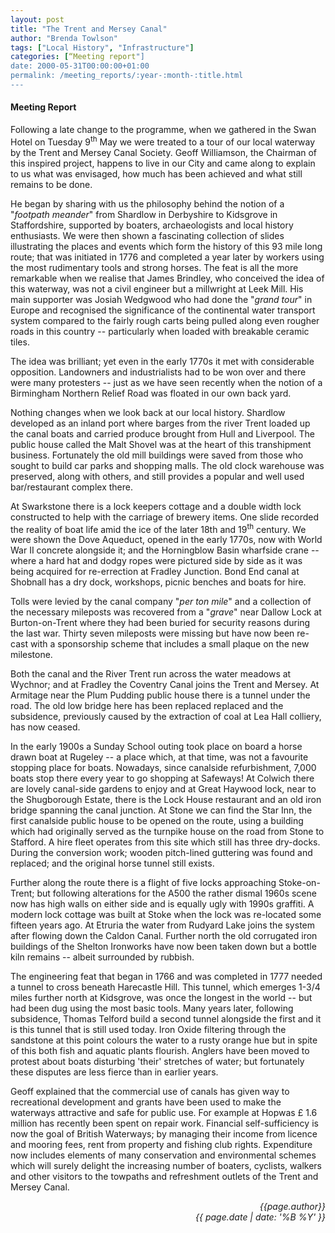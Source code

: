 ```yaml
---
layout: post
title: "The Trent and Mersey Canal"
author: "Brenda Towlson"
tags: ["Local History", "Infrastructure"]
categories: [“Meeting report"]
date: 2000-05-31T00:00:00+01:00
permalink: /meeting_reports/:year-:month-:title.html
---
```

#### Meeting Report ####

Following a late change to the programme, when we gathered in the Swan Hotel on Tuesday 9<sup>th</sup> May we were treated to a tour of our local waterway by the Trent and Mersey Canal Society. Geoff Williamson, the Chairman of this inspired project, happens to live in our City and came along to explain to us what was envisaged, how much has been achieved and what still remains to be done. 

He began by sharing with us the philosophy behind the notion of a "*footpath meander*" from Shardlow in Derbyshire to Kidsgrove in Staffordshire, supported by boaters, archaeologists and local history enthusiasts. We were then shown a fascinating collection of slides illustrating the places and events which form the history of this 93 mile long route; that was initiated in 1776 and completed a year later by workers using the most rudimentary tools and strong horses. The feat is all the more remarkable when we realise that James Brindley, who conceived the idea of this waterway, was not a civil engineer but a millwright at Leek Mill. His main supporter was Josiah Wedgwood who had done the "*grand tour*" in Europe and recognised the significance of the continental water transport system compared to the fairly rough carts being pulled along even rougher roads in this country -- particularly when loaded with breakable ceramic tiles. 

The idea was brilliant; yet even in the early 1770s it met with considerable opposition. Landowners and industrialists had to be won over and there were many protesters -- just as we have seen recently when the notion of a Birmingham Northern Relief Road was floated in our own back yard. 

Nothing changes when we look back at our local history. Shardlow developed as an inland port where barges from the river Trent loaded up the canal boats and carried produce brought from Hull and Liverpool. The public house called the Malt Shovel was at the heart of this transhipment business. Fortunately the old mill buildings were saved from those who sought to build car parks and shopping malls. The old clock warehouse was preserved, along with others, and still provides a popular and well used bar/restaurant complex there. 

At Swarkstone there is a lock keepers cottage and a double width lock constructed to help with the carriage of brewery items. One slide recorded the reality of boat life amid the ice of the later 18th and 19<sup>th</sup> century. We were shown the Dove Aqueduct, opened in the early 1770s, now with World War II concrete alongside it; and the Horningblow Basin wharfside crane -- where a hard hat and dodgy ropes were pictured side by side as it was being acquired for re-errection at Fradley Junction. Bond End canal at Shobnall has a dry dock, workshops, picnic benches and boats for hire. 

Tolls were levied by the canal company "*per ton mile*" and a collection of the necessary mileposts was recovered from a "*grave*" near Dallow Lock at Burton-on-Trent where they had been buried for security reasons during the last war. Thirty seven mileposts were missing but have now been re-cast with a sponsorship scheme that includes a small plaque on the new milestone. 

Both the canal and the River Trent run across the water meadows at Wychnor; and at Fradley the Coventry Canal joins the Trent and Mersey. At Armitage near the Plum Pudding public house there is a tunnel under the road. The old low bridge here has been replaced replaced and the subsidence, previously caused by the extraction of coal at Lea Hall colliery, has now ceased. 

In the early 1900s a Sunday School outing took place on board a horse drawn boat at Rugeley -- a place which, at that time, was not a favourite stopping place for boats. Nowadays, since canalside refurbishment, 7,000 boats stop there every year to go shopping at Safeways! At Colwich there are lovely canal-side gardens to enjoy and at Great Haywood lock, near to the Shugborough Estate, there is the Lock House restaurant and an old iron bridge spanning the canal junction. At Stone we can find the Star Inn, the first canalside public house to be opened on the route, using a building which had originally served as the turnpike house on the road from Stone to Stafford. A hire fleet operates from this site which still has three dry-docks. During the conversion work; wooden pitch-lined guttering was found and replaced; and the original horse tunnel still exists. 

Further along the route there is a flight of five locks approaching Stoke-on-Trent; but following alterations for the A500 the rather dismal 1960s scene now has high walls on either side and is equally ugly with 1990s graffiti. A modern lock cottage was built at Stoke when the lock was re-located some fifteen years ago. At Etruria the water from Rudyard Lake joins the system after flowing down the Caldon Canal. Further north the old corrugated iron buildings of the Shelton Ironworks have now been taken down but a bottle kiln remains -- albeit surrounded by rubbish. 

The engineering feat that began in 1766 and was completed in 1777 needed a tunnel to cross beneath Harecastle Hill. This tunnel, which emerges 1-3/4 miles further north at Kidsgrove, was once the longest in the world -- but had been dug using the most basic tools. Many years later, following subsidence, Thomas Telford build a second tunnel alongside the first and it is this tunnel that is still used today. Iron Oxide filtering through the sandstone at this point colours the water to a rusty orange hue but in spite of this both fish and aquatic plants flourish. Anglers have been moved to protest about boats disturbing 'their' stretches of water; but fortunately these disputes are less fierce than in earlier years. 

Geoff explained that the commercial use of canals has given way to recreational development and grants have been used to make the waterways attractive and safe for public use. For example at Hopwas £ 1.6 million has recently been spent on repair work. Financial self-sufficiency is now the goal of British Waterways; by managing their income from licence and mooring fees, rent from property and fishing club rights. Expenditure now includes elements of many conservation and environmental schemes which will surely delight the increasing number of boaters, cyclists, walkers and other visitors to the towpaths and refreshment outlets of the Trent and Mersey Canal. 

<p align="right"><i> {{page.author}} <br> {{ page.date | date: '%B %Y' }} </i></p>
